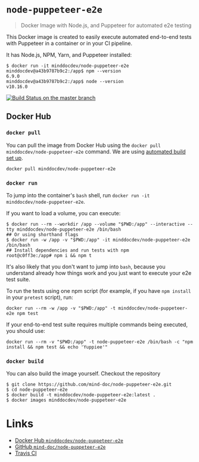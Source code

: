 # `node-puppeteer-e2e`

> Docker Image with Node.js, and Puppeteer for automated e2e testing

This Docker image is created to easily execute automated end-to-end tests with Puppeteer in a container or in your CI pipeline.

It has Node.js, NPM, Yarn, and Puppeteer installed:

```
$ docker run -it minddocdev/node-puppeteer-e2e
minddocdev@a43b9787b9c2:/app$ npm --version
6.9.0
minddocdev@a43b9787b9c2:/app$ node --version
v10.16.0
```

[![Build Status on the master branch](https://travis-ci.org/minddocdev/node-puppeteer-e2e.svg?branch=master)](https://travis-ci.org/minddocdev/node-puppeteer-e2e)

## Docker Hub

### `docker pull`

You can pull the image from Docker Hub using the `docker pull minddocdev/node-puppeteer-e2e` command. We are using [automated build set up](https://docs.docker.com/docker-hub/builds/#create-an-automated-build).

```
docker pull minddocdev/node-puppeteer-e2e
```

### `docker run`

To jump into the container's `bash` shell, run `docker run -it minddocdev/node-puppeteer-e2e`.

If you want to load a volume, you can execute:

```
$ docker run --rm --workdir /app --volume "$PWD:/app" --interactive --tty minddocdev/node-puppeteer-e2e /bin/bash
## Or using shorthand flags
$ docker run -w /app -v "$PWD:/app" -it minddocdev/node-puppeteer-e2e /bin/bash
## Install dependencies and run tests with npm
root@c0ff3e:/app# npm i && npm t
```

It's also likely that you don't want to jump into `bash`, because you understand already how things work and you just want to execute your e2e test suite.

To run the tests using one npm script (for example, if you have `npm install` in your `pretest` script), run:

```
docker run --rm -w /app -v "$PWD:/app" -t minddocdev/node-puppeteer-e2e npm test
```

If your end-to-end test suite requires multiple commands being executed, you should use:

```
docker run --rm -v "$PWD:/app" -t node-puppeteer-e2e /bin/bash -c "npm install && npm test && echo 'Yuppiee'"
```

### `docker build`

You can also build the image yourself. Checkout the repository

```
$ git clone https://github.com/mind-doc/node-puppeteer-e2e.git
$ cd node-puppeteer-e2e
$ docker build -t minddocdev/node-puppeteer-e2e:latest .
$ docker images minddocdev/node-puppeteer-e2e
```

# Links

- [Docker Hub `minddocdev/node-puppeteer-e2e`](https://hub.docker.com/r/minddocdev/node-puppeteer-e2e/)
- [GitHub `mind-doc/node-puppeteer-e2e`](https://github.com/minddocdev/node-puppeteer-e2e)
- [Travis CI](https://travis-ci.org/minddocdev/node-puppeteer-e2e)
